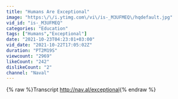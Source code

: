 ```yaml
---
title: "Humans Are Exceptional"
image: "https:\/\/i.ytimg.com\/vi\/is-_M3UFMEQ\/hqdefault.jpg"
vid_id: "is-_M3UFMEQ"
categories: "Education"
tags: ["Humans","Exceptional"]
date: "2021-10-23T04:23:01+03:00"
vid_date: "2021-10-22T17:05:02Z"
duration: "PT2M19S"
viewcount: "2969"
likeCount: "242"
dislikeCount: "2"
channel: "Naval"
---
```

{% raw %}Transcript <a rel="nofollow" target="blank" href="http://nav.al/exceptional">http://nav.al/exceptional</a>{% endraw %}
